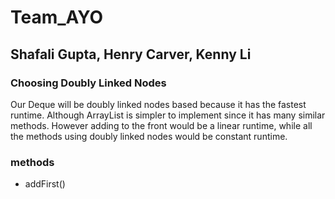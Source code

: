 # Team_AYO
## Shafali Gupta, Henry Carver, Kenny Li
### Choosing Doubly Linked Nodes
Our Deque will be doubly linked nodes based because it has the fastest runtime. Although ArrayList is simpler to implement
since it has many similar methods. However adding to the front would be a linear runtime, while all the methods using doubly linked nodes would be constant runtime.

### methods
* addFirst() 
